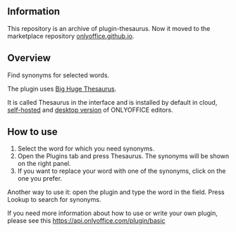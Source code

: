 ## Information

This repository is an archive of plugin-thesaurus. Now it moved to the marketplace repository [onlyoffice.github.io](https://github.com/ONLYOFFICE/onlyoffice.github.io/tree/master/sdkjs-plugins/content).

## Overview

Find synonyms for selected words.

The plugin uses [Big Huge Thesaurus](https://words.bighugelabs.com/).

It is called Thesaurus in the interface and is installed by default in cloud, [self-hosted](https://github.com/ONLYOFFICE/DocumentServer) and [desktop version](https://github.com/ONLYOFFICE/DesktopEditors) of ONLYOFFICE editors. 

## How to use

1. Select the word for which you need synonyms.
2. Open the Plugins tab and press Thesaurus. The synonyms will be shown on the right panel.
3. If you want to replace your word with one of the synonyms, click on the one you prefer. 

Another way to use it: open the plugin and type the word in the field. Press Lookup to search for synonyms.

If you need more information about how to use or write your own plugin, please see this https://api.onlyoffice.com/plugin/basic
